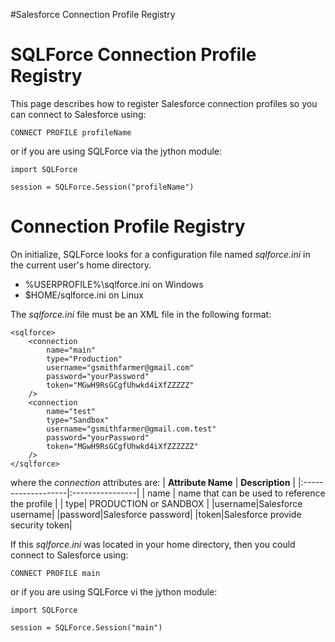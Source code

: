 #Salesforce Connection Profile Registry

# SQLForce Connection Profile Registry #

This page describes how to register Salesforce connection profiles so you can connect
to Salesforce using:
```
CONNECT PROFILE profileName
```
or if you are using SQLForce via the jython module:
```
import SQLForce

session = SQLForce.Session("profileName")
```


# Connection Profile Registry #

On initialize, SQLForce looks for a configuration file named _sqlforce.ini_ in the current
user's home directory.
  * %USERPROFILE%\sqlforce.ini on Windows
  * $HOME/sqlforce.ini on Linux

The _sqlforce.ini_ file must be an XML file in the following format:
```
<sqlforce>
	<connection 
		name="main"
		type="Production"
		username="gsmithfarmer@gmail.com"
		password="yourPassword"
		token="MGwH9RsGCgfUhwkd4iXfZZZZZ"
	/>
	<connection 
		name="test"
		type="Sandbox"
		username="gsmithfarmer@gmail.com.test"
		password="yourPassword"
		token="MGwH9RsGCgfUhwkd4iXfZZZZZZ"
	/>	
</sqlforce>
```
where the _connection_ attributes are:
| **Attribute Name** | **Description** |
|:-------------------|:----------------|
| name | name that can be used to reference the profile |
| type| PRODUCTION or SANDBOX |
|username|Salesforce username|
|password|Salesforce password|
|token|Salesforce provide security token|

If this _sqlforce.ini_ was located in your home directory, then you could connect to
Salesforce using:
```
CONNECT PROFILE main
```
or if you are using SQLForce vi the jython module:
```
import SQLForce

session = SQLForce.Session("main")
```